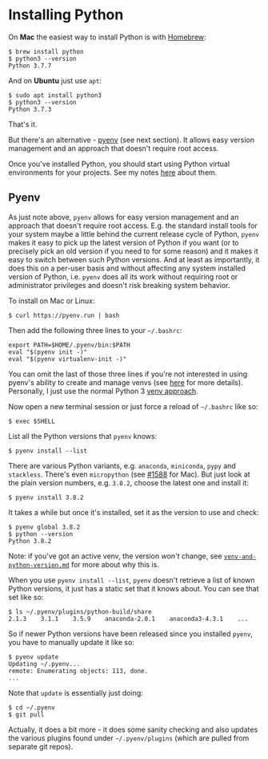 Installing Python
=================

On **Mac** the easiest way to install Python is with [Homebrew](https://brew.sh/):

    $ brew install python
    $ python3 --version
    Python 3.7.7

And on **Ubuntu** just use `apt`:

    $ sudo apt install python3
    $ python3 --version
    Python 3.7.3

That's it.

But there's an alternative - [pyenv](https://github.com/pyenv/pyenv) (see next section). It allows easy version management and an approach that doesn't require root access.

Once you've installed Python, you should start using Python virtual environments for your projects. See my notes [here](python-venv.md) about them.

Pyenv
-----

As just note above, `pyenv` allows for easy version management and an approach that doesn't require root access. E.g. the standard install tools for your system maybe a little behind the current release cycle of Python, `pyenv` makes it easy to pick up the latest version of Python if you want (or to precisely pick an old version if you need to for some reason) and it makes it easy to switch between such Python versions. And at least as importantly, it does this on a per-user basis and without affecting any system installed version of Python, i.e. `pyenv` does all its work without requiring root or administrator privileges and doesn't risk breaking system behavior.

To install on Mac or Linux:

    $ curl https://pyenv.run | bash

Then add the following three lines to your `~/.bashrc`:

    export PATH=$HOME/.pyenv/bin:$PATH
    eval "$(pyenv init -)"
    eval "$(pyenv virtualenv-init -)"

You can omit the last of those three lines if you're not interested in using pyenv's ability to create and manage venvs (see [here](https://github.com/pyenv/pyenv-virtualenv#usage) for more details). Personally, I just use the normal Python 3 [venv approach](https://docs.python.org/3/tutorial/venv.html).

Now open a new terminal session or just force a reload of `~/.bashrc` like so:

    $ exec $SHELL

List all the Python versions that `pyenv` knows:

    $ pyenv install --list

There are various Python variants, e.g. `anaconda`, `miniconda`, `pypy` and `stackless`. There's even `micropython` (see [#1588](https://github.com/pyenv/pyenv/issues/1588) for Mac). But just look at the plain version numbers, e.g. `3.8.2`, choose the latest one and install it:

    $ pyenv install 3.8.2

It takes a while but once it's installed, set it as the version to use and check:

    $ pyenv global 3.8.2
    $ python --version
    Python 3.8.2

Note: if you've got an active venv, the version _won't_ change, see [`venv-and-python-version.md`](venv-and-python-version.md) for more about why this is.

When you use `pyenv install --list`, `pyenv` doesn't retrieve a list of known Python versions, it just has a static set that it knows about. You can see that set like so:

    $ ls ~/.pyenv/plugins/python-build/share
    2.1.3    3.1.1    3.5.9    anaconda-2.0.1    anaconda3-4.3.1    ...

So if newer Python versions have been released since you installed `pyenv`, you have to manually update it like so:

    $ pyenv update
    Updating ~/.pyenv...
    remote: Enumerating objects: 113, done.
    ...

Note that `update` is essentially just doing:

    $ cd ~/.pyenv
    $ git pull

Actually, it does a bit more - it does some sanity checking and also updates the various plugins found under `~/.pyenv/plugins` (which are pulled from separate git repos).
